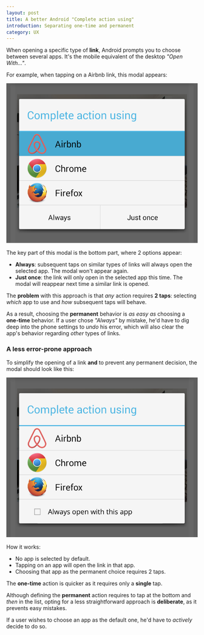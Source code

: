 ```yaml
---
layout: post
title: A better Android "Complete action using"
introduction: Separating one-time and permanent
category: UX
---
```


When opening a specific type of **link**, Android prompts you to choose between several apps. It's the mobile equivalent of the desktop _"Open With..."_.

For example, when tapping on a Airbnb link, this modal appears:

![Android "Complete action with"](/images/post/android-complete-action-using-default.png)

The key part of this modal is the bottom part, where 2 options appear:

* **Always**: subsequent taps on similar types of links will always open the selected app.
The modal won't appear again.
* **Just once**: the link will only open in the selected app this time.
The modal will reappear next time a similar link is opened.

The **problem** with this approach is that _any_ action requires **2 taps**: selecting _which_ app to use and _how_ subsequent taps will behave.

As a result, choosing the **permanent** behavior is _as easy as_ choosing a **one-time** behavior. If a user chose _"Always"_ by mistake, he'd have to dig deep into the phone settings to _undo_ his error, which will also clear the app's behavior regarding _other_ types of links.

### A less error-prone approach

To simplify the opening of a link **and** to prevent any permanent decision, the modal should look like this:

![Better Android "Complete action with"](/images/post/android-complete-action-using-better.png)

How it works:

* No app is selected by default.
* Tapping on an app will open the link in that app.
* Choosing that app as the permanent choice requires 2 taps.

The **one-time** action is quicker as it requires only a **single** tap.

Although defining the **permanent** action requires to tap at the bottom and _then_ in the list, opting for a less straightforward approach is **deliberate**, as it prevents easy mistakes.

If a user wishes to choose an app as the default one, he'd have to _actively_ decide to do so.
